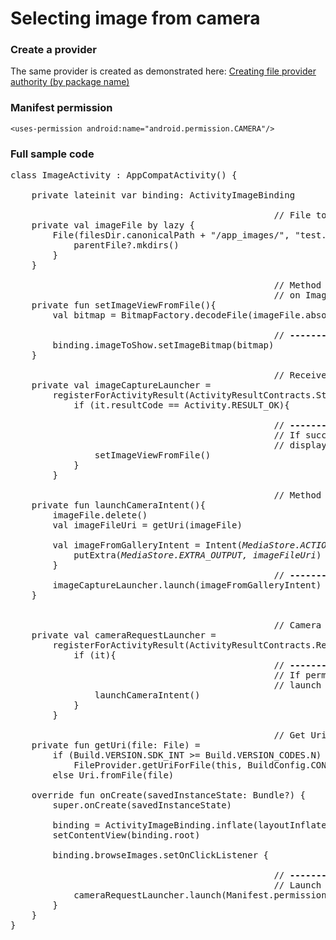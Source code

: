 # Selecting image from camera

### Create a provider
The same provider is created as demonstrated here: [Creating file provider authority (by package name)](../misc/create-file-provider.md)

### Manifest permission
```
<uses-permission android:name="android.permission.CAMERA"/>
```

### Full sample code
<pre>
class ImageActivity : AppCompatActivity() {

    private lateinit var binding: ActivityImageBinding

                                                  // File to store image from camera
    private val imageFile by lazy {
        File(filesDir.canonicalPath + "/app_images/", "test.img").apply {
            parentFile?.mkdirs()
        }
    }

                                                  // Method to display image from file
                                                  // on ImageView
    private fun setImageViewFromFile(){
        val bitmap = BitmapFactory.decodeFile(imageFile.absolutePath)

                                                  // <b>---------------- STEP 5 ----------------</b>
        binding.imageToShow.setImageBitmap(bitmap)
    }
    
                                                  // Receiver after image from camera is returned.
    private val imageCaptureLauncher =
        registerForActivityResult(ActivityResultContracts.StartActivityForResult()){
            if (it.resultCode == Activity.RESULT_OK){
            
                                                  // <b>---------------- STEP 4 ----------------</b>
                                                  // If successfully snapped a photo,
                                                  // display file in ImageView
                setImageViewFromFile()
            }
        }
        
                                                  // Method to create intent and launch camera.
    private fun launchCameraIntent(){
        imageFile.delete()
        val imageFileUri = getUri(imageFile)

        val imageFromGalleryIntent = Intent(<i>MediaStore.ACTION_IMAGE_CAPTURE</i>).apply {
            putExtra(<i>MediaStore.EXTRA_OUTPUT, imageFileUri</i>)
        }
                                                  // <b>---------------- STEP 3 ----------------</b>
        imageCaptureLauncher.launch(imageFromGalleryIntent)
    }
    
    
                                                  // Camera permission launcher
    private val cameraRequestLauncher =
        registerForActivityResult(ActivityResultContracts.RequestPermission()){
            if (it){
                                                  // <b>---------------- STEP 2 ----------------</b>
                                                  // If permission is granted, 
                                                  // launch intent to start camera.
                launchCameraIntent()
            }
        }

                                                  // Get Uri for a File
    private fun getUri(file: File) =
        if (Build.VERSION.SDK_INT >= Build.VERSION_CODES.N)
            FileProvider.getUriForFile(this, BuildConfig.CONTENT_PROVIDER_AUTHORITY, file)
        else Uri.fromFile(file)

    override fun onCreate(savedInstanceState: Bundle?) {
        super.onCreate(savedInstanceState)

        binding = ActivityImageBinding.inflate(layoutInflater)
        setContentView(binding.root)

        binding.browseImages.setOnClickListener {
        
                                                  // <b>---------------- STEP 1 ----------------</b>
                                                  // Launch camera permission
            cameraRequestLauncher.launch(Manifest.permission.CAMERA)
        }
    }
}
</pre>
